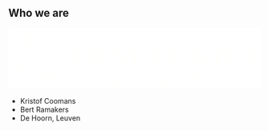 ##  Who we are

![2dotstwice - connecting the dots](resources/2dotstwice.png)

* Kristof Coomans
* Bert Ramakers
* De Hoorn, Leuven
